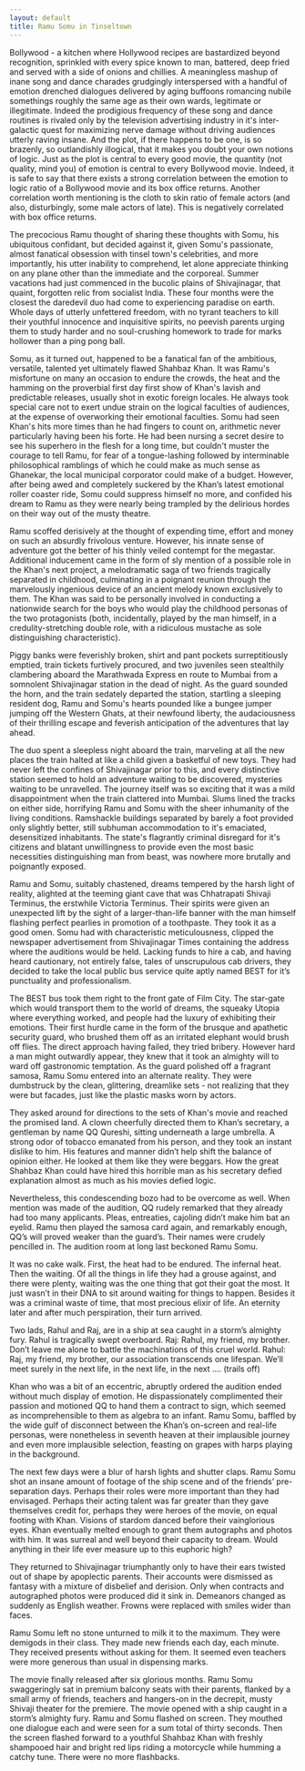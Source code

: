 ```yaml
---
layout: default
title: Ramu Somu in Tinseltown
---
```


Bollywood - a kitchen where Hollywood recipes are bastardized beyond recognition, sprinkled with every spice known to man, battered, deep fried and served with a side of onions and chillies.  A meaningless mashup of inane song and dance charades grudgingly interspersed with a handful of emotion drenched dialogues delivered by aging buffoons romancing nubile somethings roughly the same age as their own wards, legitimate or illegitimate. Indeed the prodigious frequency of these song and dance routines is rivaled only by the television advertising industry in it's inter-galactic quest for maximizing nerve damage without driving audiences utterly raving insane. And the plot, if there happens to be one, is so brazenly, so outlandishly illogical, that it makes you doubt your own notions of logic. Just as the plot is central to every good movie, the quantity (not quality, mind you) of emotion is central to every Bollywood movie. Indeed, it is safe to say that there exists a strong correlation between the emotion to logic ratio of a Bollywood movie and its box office returns. Another correlation worth mentioning is the cloth to skin ratio of female actors (and also, disturbingly, some male actors of late). This is negatively correlated with box office returns. 

The precocious Ramu thought of sharing these thoughts with Somu, his ubiquitous confidant, but decided against it, given Somu's passionate, almost fanatical obsession with tinsel town's celebrities, and more importantly, his utter inability to comprehend, let alone appreciate thinking on any plane other than the immediate and the corporeal. Summer vacations had just commenced in the bucolic plains of Shivajinagar, that quaint, forgotten relic from socialist India. These four months were the closest the daredevil duo had come to experiencing paradise on earth. Whole days of utterly unfettered freedom, with no tyrant teachers to kill their youthful innocence and inquisitive spirits, no peevish parents urging them to study harder and no soul-crushing homework to trade for marks hollower than a ping pong ball.

Somu, as it turned out, happened to be a fanatical fan of the ambitious, versatile, talented yet ultimately flawed Shahbaz Khan. It was Ramu's misfortune on many an occasion to endure the crowds, the heat and the hamming on the proverbial first day first show of Khan's lavish and predictable releases, usually shot in exotic foreign locales. He always took special care not to exert undue strain on the logical faculties of audiences, at the expense of overworking their emotional faculties. Somu had seen Khan's hits more times than he had fingers to count on, arithmetic never particularly having been his forte. He had been nursing a secret desire to see his superhero in the flesh for a long time, but couldn't muster the courage to tell Ramu, for fear of a tongue-lashing  followed by interminable philosophical ramblings of which he could make as much sense as Ghanekar, the local municipal corporator could make of a budget. However, after being awed and completely suckered by the Khan’s latest emotional roller coaster ride, Somu could suppress himself no more, and confided his dream to Ramu as they were nearly being trampled by the delirious hordes on their way out of the musty theatre.

Ramu scoffed derisively at the thought of expending time, effort and money on such an absurdly frivolous venture. However, his innate sense of adventure got the better of his thinly veiled contempt for the megastar. Additional inducement came in the form of sly mention of a possible role in the Khan's next project, a melodramatic saga of two friends tragically separated in childhood, culminating in a poignant reunion through the marvelously ingenious device of an ancient melody known exclusively to them. The Khan was said to be personally involved in conducting a nationwide search for the boys who would play the childhood personas of the two protagonists (both, incidentally, played by the man himself, in a credulity-stretching double role, with a ridiculous mustache as sole distinguishing characteristic).

Piggy banks were feverishly broken, shirt and pant pockets surreptitiously emptied, train tickets furtively procured, and two juveniles seen stealthily clambering aboard the Marathwada Express en route to Mumbai from a  somnolent Shivajinagar station in the dead of night. As the guard sounded the horn, and the train sedately departed the station, startling a sleeping resident dog, Ramu and Somu's hearts pounded like a bungee jumper jumping off the Western Ghats, at their newfound liberty, the audaciousness of their thrilling escape and feverish anticipation of the adventures that lay ahead. 

The duo spent a sleepless night aboard the train, marveling at all the new places the train halted at like a child given a basketful of new toys. They had never left the confines of Shivajinagar prior to this, and every distinctive station seemed to hold an adventure waiting to be discovered, mysteries waiting to be unravelled. The journey itself was so exciting that it was a mild disappointment when the train clattered into Mumbai. Slums lined the tracks on either side, horrifying Ramu and Somu with the sheer inhumanity of the living conditions. Ramshackle buildings separated by barely a foot provided only slightly better, still subhuman accommodation to it's emaciated, desensitized inhabitants. The state's flagrantly criminal disregard for it's citizens and blatant unwillingness to provide even the most basic necessities distinguishing man from beast, was nowhere more brutally and poignantly exposed. 

Ramu and Somu, suitably chastened, dreams tempered by the harsh light of reality, alighted at the teeming giant cave that was Chhatrapati Shivaji Terminus, the erstwhile Victoria Terminus. Their spirits were given an unexpected lift by the sight of a larger-than-life banner with the man himself flashing perfect pearlies in promotion of a toothpaste. They took it as a good omen. Somu had with characteristic meticulousness, clipped the newspaper advertisement from Shivajinagar Times containing the address where the auditions would be held. Lacking funds to hire a cab, and having heard cautionary, not entirely false, tales of unscrupulous cab drivers, they decided to take the local public bus service quite aptly named BEST for it’s punctuality and professionalism. 

The BEST bus took them right to the front gate of Film City. The star-gate which would transport them to the world of dreams, the squeaky Utopia where everything worked, and people had the luxury of exhibiting their emotions. Their first hurdle came in the form of the brusque and apathetic security guard, who brushed them off as an irritated elephant would brush off flies. The direct approach having failed, they tried bribery. However hard a man might outwardly appear, they knew that it took an almighty will to ward off gastronomic temptation. As the guard polished off a fragrant samosa, Ramu Somu entered into an alternate reality. They were dumbstruck by the clean, glittering, dreamlike sets - not realizing that they were but facades, just like the plastic masks worn by actors. 

They asked around for directions to the sets of Khan's movie and reached the promised land. A clown cheerfully directed them to Khan’s secretary, a gentleman by name QQ Qureshi, sitting underneath a large umbrella. A strong odor of tobacco emanated from his person, and they took an instant dislike to him. His features and manner didn’t help shift the balance of opinion either. He looked at them like they were beggars. How the great Shahbaz Khan could have hired this horrible man as his secretary defied explanation almost as much as his movies defied logic. 

Nevertheless, this condescending bozo had to be overcome as well. When mention was made of the audition, QQ rudely remarked that they already had too many applicants. Pleas, entreaties, cajoling didn’t make him bat an eyelid. Ramu then played the samosa card again, and remarkably enough, QQ’s will proved weaker than the guard’s. Their names were crudely pencilled in. The audition room at long last beckoned Ramu Somu.

It was no cake walk. First, the heat had to be endured. The infernal heat. Then the waiting. Of all the things in life they had a grouse against, and there were plenty, waiting was the one thing that got their goat the most. It just wasn’t in their DNA to sit around waiting for things to happen. Besides it was a criminal waste of time, that most precious elixir of life. An eternity later and after much perspiration, their turn arrived. 

Two lads, Rahul and Raj, are in a ship at sea caught in a storm’s almighty fury. Rahul is tragically swept overboard. 
Raj: Rahul, my friend, my brother. Don’t leave me alone to battle the machinations of this cruel world.
Rahul: Raj, my friend, my brother, our association transcends one lifespan. We’ll meet surely in the next life, in the next life, in the next …. (trails off)

Khan who was a bit of an eccentric, abruptly ordered the audition ended without much display of emotion. He dispassionately complimented their passion and motioned QQ to hand them a contract to sign, which seemed as incomprehensible to them as algebra to an infant. Ramu Somu, baffled by the wide gulf of disconnect between the Khan’s on-screen and real-life personas, were nonetheless in seventh heaven at their implausible journey and even more implausible selection, feasting on grapes with harps playing in the background. 

The next few days were a blur of harsh lights and shutter claps. Ramu Somu shot an insane amount of footage of the ship scene and of the friends’ pre-separation days. Perhaps their roles were more important than they had envisaged. Perhaps their acting talent was far greater than they gave themselves credit for, perhaps they were heroes of the movie, on equal footing with Khan. Visions of stardom danced before their vainglorious eyes. Khan eventually melted enough to grant them autographs and photos with him. It was surreal and well beyond their capacity to dream. Would anything in their life ever measure up to this euphoric high?

They returned to Shivajinagar triumphantly only to have their ears twisted out of shape by apoplectic parents. Their accounts were dismissed as fantasy with a mixture of disbelief and derision. Only when contracts and autographed photos were produced did it sink in. Demeanors changed as suddenly as English weather. Frowns were replaced with smiles wider than faces.

Ramu Somu left no stone unturned to milk it to the maximum. They were demigods in their class. They made new friends each day, each minute. They received presents without asking for them. It seemed even teachers were more generous than usual in dispensing marks. 

The movie finally released after six glorious months. Ramu Somu swaggeringly sat in premium balcony seats with their parents, flanked by a small army of friends, teachers and hangers-on in the decrepit, musty Shivaji theater for the premiere. The movie opened with a ship caught in a storm’s almighty fury. Ramu and Somu flashed on screen. They mouthed one dialogue each and were seen for a  sum total of thirty seconds. Then the screen flashed forward to a youthful Shahbaz Khan with freshly shampooed hair and bright red lips riding a motorcycle while humming a catchy tune. There were no more flashbacks.

